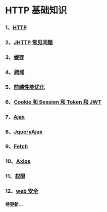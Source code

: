 # HTTP 基础知识

### 1、[HTTP](/HTTP/HTTP)

### 2、[JHTTP 常见问题](/HTTP/HTTP常见问题)

### 3、[缓存](/HTTP/缓存)

### 4、[跨域](/HTTP/跨域)

### 5、[前端性能优化](/HTTP/前端性能优化)

### 6、[Cookie 和 Session 和 Token 和 JWT](/HTTP/Cookie和Session和Token和JWT)

### 7、[Ajax](/HTTP/Ajax)

### 8、[JqueryAjax](/HTTP/JqueryAjax)

### 9、[Fetch](/HTTP/Fetch)

### 10、[Axios](/HTTP/Axios)

### 11、[权限](/HTTP/权限)

### 12、[web 安全](/HTTP/web安全)

#### 待更新...
